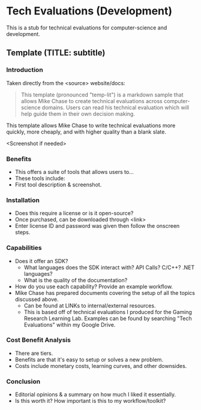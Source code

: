 # Tech Evaluations (Development)

This is a stub for technical evaluations for computer-science and development.

## Template (TITLE: subtitle)

### Introduction

Taken directly from the \<source> website/docs:

> This template (pronounced "temp-lit") is a markdown sample that allows Mike Chase to create technical evaluations across computer-science domains. Users can read his technical evaluation which will help guide them in their own decision making.

This template allows Mike Chase to write technical evaluations more quickly, more cheaply, and with higher quality than a blank slate.

\<Screenshot if needed>

### Benefits

* This offers a suite of tools that allows users to...
* These tools include:&#x20;
* First tool description & screenshot.&#x20;

### Installation

* Does this require a license or is it open-source?
* Once purchased, can be downloaded through \<link>
* Enter license ID and password was given then follow the onscreen steps.

### Capabilities

* Does it offer an SDK?&#x20;
  * What languages does the SDK interact with? API Calls? C/C++? .NET languages?
  * What is the quality of the documentation?
* How do you use each capability? Provide an example workflow.
* Mike Chase has prepared documents covering the setup of all the topics discussed above.
  * Can be found at LINKs to internal/external resources.
  * This is based off of technical evaluations I produced for the Gaming Research Learning Lab. Examples can be found by searching "Tech Evaluations" within my Google Drive.

### Cost Benefit Analysis

* There are tiers.
* Benefits are that it's easy to setup or solves a new problem.
* Costs include monetary costs, learning curves, and other downsides.

### Conclusion

* Editorial opinions & a summary on how much I liked it essentially.
* Is this worth it? How important is this to my workflow/toolkit?
